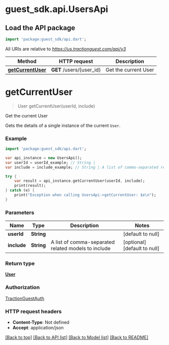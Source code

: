 # guest_sdk.api.UsersApi

## Load the API package
```dart
import 'package:guest_sdk/api.dart';
```

All URIs are relative to *https://us.tractionguest.com/api/v3*

Method | HTTP request | Description
------------- | ------------- | -------------
[**getCurrentUser**](UsersApi.md#getCurrentUser) | **GET** /users/{user_id} | Get the current User


# **getCurrentUser**
> User getCurrentUser(userId, include)

Get the current User

Gets the details of a single instance of the current `User`.

### Example 
```dart
import 'package:guest_sdk/api.dart';

var api_instance = new UsersApi();
var userId = userId_example; // String | 
var include = include_example; // String | A list of comma-separated related models to include

try { 
    var result = api_instance.getCurrentUser(userId, include);
    print(result);
} catch (e) {
    print("Exception when calling UsersApi->getCurrentUser: $e\n");
}
```

### Parameters

Name | Type | Description  | Notes
------------- | ------------- | ------------- | -------------
 **userId** | **String**|  | [default to null]
 **include** | **String**| A list of comma-separated related models to include | [optional] [default to null]

### Return type

[**User**](User.md)

### Authorization

[TractionGuestAuth](../README.md#TractionGuestAuth)

### HTTP request headers

 - **Content-Type**: Not defined
 - **Accept**: application/json

[[Back to top]](#) [[Back to API list]](../README.md#documentation-for-api-endpoints) [[Back to Model list]](../README.md#documentation-for-models) [[Back to README]](../README.md)

